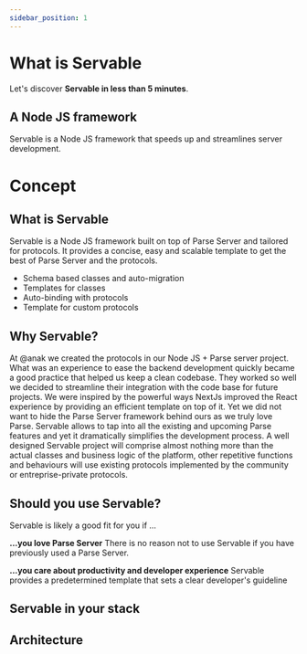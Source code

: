 ```yaml
---
sidebar_position: 1
---
```


# What is Servable 


Let's discover **Servable in less than 5 minutes**.
## A Node JS framework
Servable is a Node JS framework that speeds up and streamlines server development.
# Concept
## What is Servable
Servable is a Node JS framework built on top of Parse Server and tailored for protocols. It provides a concise, easy and scalable template to get the best of Parse Server and the protocols.

- Schema based classes and auto-migration 
- Templates for classes 
- Auto-binding with protocols
- Template for custom protocols

## Why Servable?
At @anak we created the protocols in our Node JS + Parse server project. What was an experience to ease the backend development quickly became a good practice that helped us keep a clean codebase. They worked so well we decided to streamline their integration with the code base for future projects. We were inspired by the powerful ways NextJs improved the React experience by providing an efficient template on top of it. Yet we did not want to hide the Parse Server framework behind ours as we truly love Parse. Servable allows to tap into all the existing and upcoming Parse features and yet it dramatically simplifies the development process. A well designed Servable project will comprise almost nothing more than the actual classes and business logic of the platform, other repetitive functions and behaviours will use existing protocols implemented by the community or entreprise-private protocols.

## Should you use Servable?
Servable is likely a good fit for you if ...

**...you love Parse Server**
There is no reason not to use Servable if you have previously used a Parse Server. 

**...you care about productivity and developer experience**
Servable provides a predetermined template that sets a clear developer's guideline 

## Servable in your stack

## Architecture

